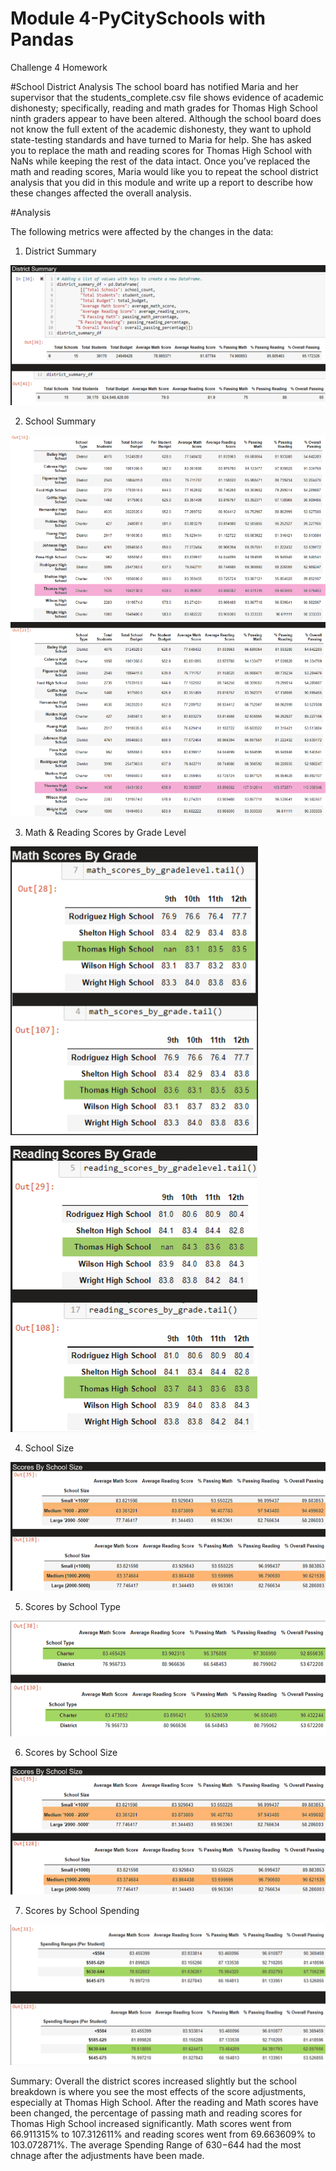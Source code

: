 # Module 4-PyCitySchools with Pandas
 Challenge 4 Homework

#School District Analysis
The school board has notified Maria and her supervisor that the students_complete.csv file shows evidence of academic dishonesty; specifically, reading and math grades for Thomas High School ninth graders appear to have been altered. Although the school board does not know the full extent of the academic dishonesty, they want to uphold state-testing standards and have turned to Maria for help. She has asked you to replace the math and reading scores for Thomas High School with NaNs while keeping the rest of the data intact. Once you’ve replaced the math and reading scores, Maria would like you to repeat the school district analysis that you did in this module and write up a report to describe how these changes affected the overall analysis.

#Analysis

The following metrics were affected by the changes in the data:

1. District Summary

![District Summary](https://github.com/Rosedragon87/Module-4-PyCitySchools-with-Pandas/blob/main/pictures/District%20Summary%20DF.png)

2. School Summary 

![School Summary](https://github.com/Rosedragon87/Module-4-PyCitySchools-with-Pandas/blob/main/pictures/School%20Summary.png) 

3. Math & Reading Scores by Grade Level 

![Math Scores](https://github.com/Rosedragon87/Module-4-PyCitySchools-with-Pandas/blob/main/pictures/Math%20Scores%20By%20Grade.png)

![Reading Scores](https://github.com/Rosedragon87/Module-4-PyCitySchools-with-Pandas/blob/main/pictures/Reading%20Scores%20By%20Grade.png)

4. School Size

![School Size](https://github.com/Rosedragon87/Module-4-PyCitySchools-with-Pandas/blob/main/pictures/Scores%20By%20School%20Size.png)

5. Scores by School Type

![Scores by School Type](https://github.com/Rosedragon87/Module-4-PyCitySchools-with-Pandas/blob/main/pictures/Scores%20by%20School%20Type.png)

6. Scores by School Size

![Scores by School Size](https://github.com/Rosedragon87/Module-4-PyCitySchools-with-Pandas/blob/main/pictures/Scores%20By%20School%20Size.png)

7. Scores by School Spending

![Scors by School Spending](https://github.com/Rosedragon87/Module-4-PyCitySchools-with-Pandas/blob/main/pictures/Spending%20Ranges.png)


Summary: 
Overall the district scores increased slightly but the school breakdown is where you see the most effects of the score adjustments, especially at Thomas High School.  After the reading and Math scores have been changed, the percentage of passing math and reading scores for Thomas High School increased significantly. Math scores went from 66.911315% to 107.312611% and reading scores went from 69.663609% to 103.072871%. The average Spending Range of $630-$644 had the most chnage after the adjustments have been made. 

 




 


